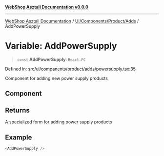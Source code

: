 [**WebShop Asztali Documentation v0.0.0**](../../../../../README.md)

***

[WebShop Asztali Documentation](../../../../../modules.md) / [UI/Components/Product/Adds](../README-5.md) / AddPowerSupply

# Variable: AddPowerSupply

> `const` **AddPowerSupply**: `React.FC`

Defined in: [src/ui/companents/product/adds/powersupply.tsx:35](https://github.com/yourusername/webshop_asztali/blob/6cd6b8ff5f7d5531f80a92ddbde9cd7ab8ecd569/src/ui/companents/product/adds/powersupply.tsx#L35)

Component for adding new power supply products

## Component

## Returns

A specialized form for adding power supply products

## Example

```ts
<AddPowerSupply />
```
